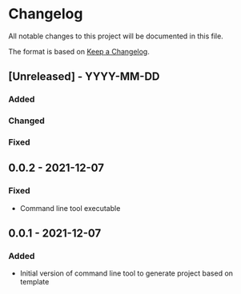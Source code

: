 # Changelog

All notable changes to this project will be documented in this file.

The format is based on [Keep a Changelog](https://keepachangelog.com/en/1.0.0/).

## [Unreleased] - YYYY-MM-DD

### Added

### Changed

### Fixed

## 0.0.2 - 2021-12-07

### Fixed

- Command line tool executable


## 0.0.1 - 2021-12-07

### Added

- Initial version of command line tool to generate project based on template

